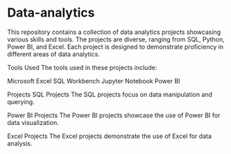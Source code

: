 # Data-analytics
This repository contains a collection of data analytics projects showcasing various skills and tools. The projects are diverse, ranging from SQL, Python, Power BI, and Excel. Each project is designed to demonstrate proficiency in different areas of data analytics.

Tools Used
The tools used in these projects include:

Microsoft Excel
SQL Workbench
Jupyter Notebook
Power BI

Projects
SQL Projects
The SQL projects focus on data manipulation and querying. 

Power BI Projects
The Power BI projects showcase the use of Power BI for data visualization. 

Excel Projects
The Excel projects demonstrate the use of Excel for data analysis. 
